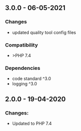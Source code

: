 ## 3.0.0 - 06-05-2021

### Changes
 - updated quality tool config files

### Compatibility
 - \>PHP 7.4

### Dependencies
 - code standard ^3.0
 - logging ^3.0

## 2.0.0 - 19-04-2020

### Changes:
 - Updated to PHP 7.4
